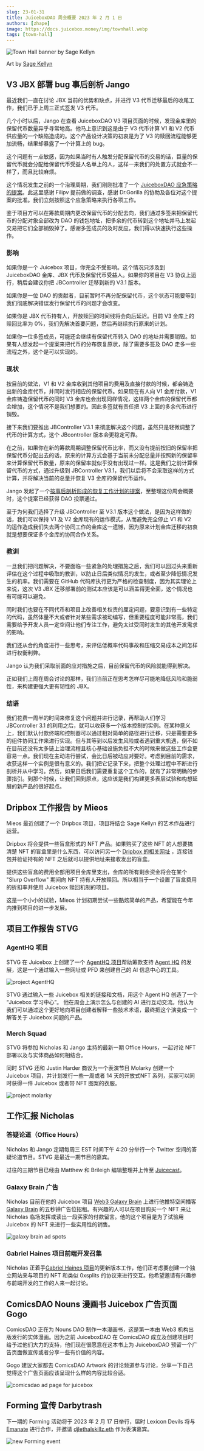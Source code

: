 ```yaml
---
slug: 23-01-31
title: JuiceboxDAO 周会概要 2023 年 2 月 1 日
authors: [zhape]
image: https://docs.juicebox.money/img/townhall.webp
tags: [town-hall]
---
```



![Town Hall banner by Sage Kellyn](townhall.webp) 

Art by [Sage Kellyn](https://twitter.com/SageKellyn)

## V3 JBX 部署 bug 事后剖析 Jango

最近我们一直在讨论 JBX 当前的优势和缺点，并进行 V3 代币迁移最后的收尾工作，我们已于上周三正式签发 V3 代币。

几个小时以后，Jango 在查看 JuiceboxDAO V3 项目页面的时候，发现金库里的保留代币数量异乎寻常地高。他马上意识到这是由于 V3 代币计算 V1 和 V2 代币供应量的一个缺陷造成的。这个产品设计决策的初衷是为了 V3 的赎回流程能够更加流畅，结果却暴露了一个计算上的 bug。

这个问题有一点敏感，因为如果当时有人触发分配保留代币的交易的话，巨量的保留代币就会分配给保留代币受益人名单上的人，这样一来我们的处置方式就会不一样了，而且比较麻烦。

这个情况发生之前的一个治理周期，我们刚刚批准了一个 [JuiceboxDAO 应急策略的提案](https://juicetool.xyz/snapshot/jbdao.eth/proposal/0xa12e8e5c7ae629548ae984b6a0e3e7454125e339079c65ca0f7eefcf20fddff5)。此这里感谢 Filipv 提前做的调查，感谢 Dr.Gorilla 的协助及各位对这个提案的批准。我们立刻按照这个应急策略来执行各项工作。

鉴于项目方可以在筹款周期内更改保留代币的分配去向，我们通过多签来把保留代币的分配对象全部改为 DAO 的钱包地址，把多余的代币转到这个地址并马上发起交易把它们全部销毁掉了。感谢多签成员的及时反应，我们得以快速执行这些操作。

### 影响

如果你是一个 Juicebox 项目，你完全不受影响。这个情况只涉及到 JuiceboxDAO 金库、JBX 代币及保留代币受益人。如果你的项目在 V3 协议上运行，稍后会建议你把 JBController 迁移到新的 V3.1 版本。

如果你是一位 DAO 的贡献者，目前暂时不再分配保留代币，这个状态可能要等到我们彻底解决错误发行保留代币的问题才会改变。

如果你是 JBX 代币持有人，开放赎回的时间线将会向后延迟。目前 V3 金库上的赎回比率为 0%，我们先解决首要问题，然后再继续执行原来的计划。

如果你一位多签成员，可能还会继续有保留代币转入 DAO 的地址并需要销毁。如果有人想发起一个提案来把代币的分布恢复原状，除了需要多签及 DAO 走多一些流程之外，这个是可以实现的。

### 现状

按目前的做法，V1 和 V2 金库收到其他项目的费用及直接付款的时候，都会铸造出新的金库代币，并同时发行相应的保留代币。如果现在有人向 V1 金库付款，V1 金库铸造保留代币的同时 V3 金库也会出现同样情况，这样两个金库的保留代币都会增加，这个情况不是我们想要的。因此多签就有责任把 V3 上面的多余代币进行销毁。

接下来我们要推出 JBController V3.1 来彻底解决这个问题，虽然只是轻微调整了代币的计算方式，这个 JBcontroller 版本会更稳定可靠。

在之前，如果你在新的筹款周期调整保留代币比率，而又没有提前按旧的保留率把保留代币分配出去的话，原来的计算方式会基于当前未分配总量并按照新的保留率来计算保留代币数量，原来的保留率就似乎没有出现过一样。这是我们之前计算保留代币的方式，通过升级到 JBController V3.1，我们以后将不会采取这样的方式计算，并将解决当前的总量并恢复 V3 金库的保留代币运作。

Jango 发起了一个[按事后剖析形成的恢复工作计划的提案](https://juicetool.xyz/snapshot/jbdao.eth/proposal/0x5b11df589ac1c3bfd40bce63351099e0223d12a1aaf5bd9439a5ba61bb302437)，至整理这份周会概要时，这个提案已经获得 DAO 投票通过。

至于为何我们选择了升级 JBController 至 V3.1 版本这个做法，是因为这样做的话，我们可以保持 V1 及 V2 金库现有的运作模式，从而避免完全停止 V1 和 V2 的运作造成我们失去两个协同工作的金库这一遗憾，因为原来计划金库迁移的初衷就是想要保证多个金库的协同合作关系。

### 教训

一旦我们把问题解决，不要面临一些紧急的处理措施之后，我们可以回过头来重新评估在这个过程中吸取的教训，以防止日后类似情况的发生，或者至少降低情况发生的机率。我们需要在 GitHub 代码库执行更为严格的检查制度，因为其实理论上来说，这次 V3 JBX 迁移部署前的测试本应该是可以涵盖得更全面，这个情况也有可能可以避免。

同时我们也要在不同代币和项目上改善相关权责的厘定问题，要意识到有一些特定的代码，虽然体量不大或者针对某些需求被动编写，但重要程度可能非常高，我们需要给予开发人员一定空间让他们专注工作，避免太过受同时发生的其他开发需求的影响。

我们还从合约角度进行一些思考，来评估低概率代码事故和压缩交易成本之间怎样进行权衡利弊。

Jango 认为我们采取前面的应对措施之后，目前保留代币的风险就能得到解决。

正如我们上周在周会讨论的那样，我们当前正在思考怎样尽可能地降低风险和脆弱性，来构建更强大更有韧性的 JBX。

### 结语

我们花费一周半的时间来修复这个问题并进行记录，再帮助人们学习 JBController 3.1 的利用之后，就可以收获多一个版本控制的实例。在某种意义上，我们默认付款终端和控制器可以通过相对简单的路径进行迁移，只是需要更多的组件协同工作来进行实现。但与其等到以后发生风险或者遇到重大机遇，倒不如在目前还没有太多链上治理流程且核心基础设施负担不大的时候来做这些工作会更容易一点。我们现在主动进行尝试，会比日后被动应对要好。考虑到目前的需求，收获这样一个实例是很有意义的。我们把它记录下来，把整个处理过程中不断进行剖析并从中学习。然后，如果日后我们需要重复这个工作的，就有了非常明确的步骤指引。到那个时候，让我们回到原点，这应该是我们构建更多表层试验和构想延展的新产品的很好起点。

## Dripbox 工作报告 by Mieos

Mieos 最近创建了一个 Dripbox 项目，项目将结合 Sage Kellyn 的艺术作品进行运营。

Dripbox 将会提供一些盲盒形式的 NFT 产品。如果购买了这些 NFT 的人想要搞清楚 NFT 的盲盒里是什么东西，可以访问另一个 [Dripbox 的相关网址](https://forms.bueno.art/dripbox) ，连接钱包并验证持有的 NFT 之后就可以提供地址来接收发出的盲盒。

提供这些盲盒的费用全部用项目金库里支出，金库的所有剩余资金将会在某个 "Slurp Overflow" 期间向 NFT 持有人开放赎回。所以相当于一个设置了盲盒费用的折扣率并使用 Juicebox 赎回机制的项目。

这是一个小小的试验，Mieos 计划初期尝试一些酷炫简单的产品，希望能在今年内推到项目的进一步发展。

## 项目工作报告 STVG

### AgentHQ 项目

STVG 在 Juicebox 上创建了一个 [AgentHQ 项目](https://juicebox.money/@agenthq)帮助筹款支持 [Agent HQ](https://agent-hq.io/) 的发展，这是一个通过输入一些网址或 PFD 来创建自己的 AI 信息中心的工具。

![project AgentHQ](project_agenthq.webp)

STVG 通过输入一些 Juicebox 相关的链接和文档，用这个 Agent HQ 创造了一个 “Juicebox 学习中心”。 他在周会上演示怎么与创建的 AI 进行互动交流。他认为我们可以通过这个更好地向项目创建者解释一些技术术语，最终把这个演变成一个解答关于 Juicebox 问题的产品。

### Merch Squad

STVG 将参加 Nicholas 和 Jango 主持的最新一期 Office Hours，一起讨论 NFT 部署以及与实体商品如何相结合。

同时 STVG 还和 Justin Harder 商议为一个表演节目 Molarky 创建一个 Juicebox 项目，并计划发行一些一周或者 14 天的开放式NFT 系列，买家可以同时获得一件 Juicebox 或者带 NFT 图案的衣服。

![project molarky](project_molarky.webp)

## 工作汇报 Nicholas

### 答疑论道（Office Hours）

Nicholas 和 Jango 定期每周三 EST 时间下午 4:20 分举行一个 Twitter 空间的答疑论道节目。STVG 是最近一期节目的嘉宾。

过往的三期节目已经由 Matthew 和 Brileigh 编辑整理并上传至 [Juicecast](https://anchor.fm/thejuicecast)。

### Galaxy Brain 广告

Nicholas 目前在他的 Juicebox 项目 [Web3 Galaxy Brain](https://juicebox.money/@web3galaxybrain) 上进行他推特空间播客[Galaxy Brain](https://web3galaxybrain.com/) 的五秒钟广告位招租。有兴趣的人可以在项目购买一个 NFT 来让 Nicholas 临场发挥或读出一段买家的付款留言。他的这个项目是为了试验用 Juicebox 的 NFT 来进行一些实用性的销售。

![galaxy brain ad spots](project_galaxybrain.webp)

### Gabriel Haines 项目前端开发召集

Nicholas 正着手[Gabriel Haines 项目](https://juicebox.money/@rantsforyou)的更新版本工作，他们正考虑要创建一个独立网站来与项目的 NFT 和类似 0xsplits 的协议来进行交互。他希望邀请有兴趣参与前端开发的工作的人来一起讨论。

## ComicsDAO Nouns 漫画书 Juicebox 广告页面 Gogo

ComicsDAO 正在为 Nouns DAO 制作一本漫画书，这是第一本由 Web3 机构出版发行的实体漫画。因为之前 JuiceboxDAO 在 ComicsDAO 成立及创建项目时给予过他们大力的支持，他们现在很愿意在这本书上为 JuiceboxDAO 预留一个广告页面做宣传或者分享一些有价值的内容。

Gogo 建议大家都去 ComicsDAO Artwork 的讨论频道参与讨论，分享一下自己觉得这个广告页面应该呈现什么样的内容比较合适。

![comicsdao ad page for juicebox](comicsdao_nounsbook.webp)



## Forming 宣传 Darbytrash

下一期的 Forming 活动将于 2023 年 2 月 17 日举行，届时 Lexicon Devils 将与[Emanate](https://twitter.com/EmanateOfficial) 进行合作，并邀请 [djlethalskillz.eth](https://twitter.com/djlethalskillz) 作为表演嘉宾。

![new Forming event](forming_emanate.webp)